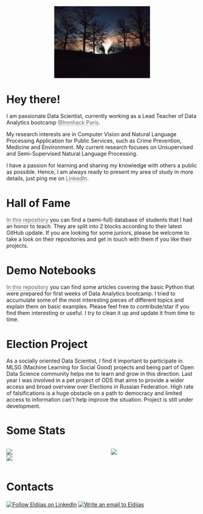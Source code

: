 <img src="./Twilight.jpg" alt="drawing" width="600" class="center">

# Hey there!
I am passionate Data Scientist, currently working as a Lead Teacher of Data Analytics bootcamp <a href="https://www.ironhack.com/en/paris" style="cursor:pointer;color:inherit;word-wrap:break-word;text-decoration:inherit" class="notion-link-token notion-enable-hover"><span style="border-bottom:0.05em solid;border-color:rgba(55,53,47,0.4);opacity:0.7">@Ironhack Paris</span></a>. 

My research interests are in Computer Vision and Natural Language Processing Application for Public Services, such as Crime Prevention, Medicine and Environment. My current research focuses on Unsupervised and Semi-Supervised Natural Language Processing. 

I have a passion for learning and sharing my knowledge with others a public as possible. Hence, I am always ready to present my area of study in more details, just ping me on <a href="https://www.linkedin.com/in/edzhamankulov/" style="cursor:pointer;color:inherit;word-wrap:break-word;text-decoration:inherit"><span style="border-bottom:0.05em solid;border-color:rgba(55,53,47,0.4);opacity:0.7">LinkedIn</span></a>.
# Hall of Fame
<a href="https://github.com/Eldiias/HallOfFame" style="cursor:pointer;color:inherit;word-wrap:break-word;text-decoration:inherit" class="notion-link-token notion-enable-hover"><span style="border-bottom:0.05em solid;border-color:rgba(55,53,47,0.4);opacity:0.7">In this repository</span></a> you can find a (semi-full) database of students that I had an honor to teach. They are split into 2 blocks according to their latest GitHub update. If you are looking for some juniors, please be welcome to take a look on their repositories and get in touch with them if you like their projects.
# Demo Notebooks
<a href="https://github.com/Eldiias/Demo-Notebooks" style="cursor:pointer;color:inherit;word-wrap:break-word;text-decoration:inherit" class="notion-link-token notion-enable-hover"><span style="border-bottom:0.05em solid;border-color:rgba(55,53,47,0.4);opacity:0.7">In this repository</span></a> you can find some articles covering the basic Python that were prepared for first weeks of Data Analytics bootcamp. I tried to accumulate some of the most interesting pieces of different topics and explain them on basic examples. Please feel free to contribute/star if you find them interesting or useful. I try to clean it up and update it from time to time. 
# Election Project
As a socially oriented Data Scientist, I find it important to participate in MLSG (Machine Learning for Social Good) projects and being part of Open Data Science community helps me to learn and grow in this direction. Last year I was involved in a pet project of ODS that aims to provide a wider access and broad overview over Elections in Russian Federation. High rate of falsifications is a huge obstacle on a path to democracy and limited access to information can't help improve the situation. Project is still under development. 

# Some Stats 
<div style="display: flex;">
<div style="padding-top: 12px; padding-bottom: 12px; flex-grow: 0; flex-shrink: 0; width: calc((100% - 46px) * 0.5);">
<div data-block-id="12fe6a77-431a-47e8-af94-8ec4d7011a75" class="notion-selectable notion-column-block" style="display: flex; flex-direction: column;">
<div style="display: flex;"><div class="notion-cursor-default" style="position: relative; overflow: hidden; flex-grow: 1;">
<img src="https://github-readme-stats.vercel.app/api?username=eldiias&amp;count_private=true&amp;show_icons=True&amp;theme=radical" style="display: block; object-fit: cover; border-radius: 1px; width: 100%; pointer-events: auto;">
</div>
</div>
<img src="https://github-readme-stats.vercel.app/api/wakatime?username=eldiias" style="display: block; object-fit: cover; border-radius: 1px; width: 100%; pointer-events: auto;">
</div>
</div>
<div style="position: relative; width: 46px; flex-grow: 0; flex-shrink: 0; transition: opacity 200ms ease-out 0s; opacity: 0;">
</div>
<div style="padding-top: 12px; padding-bottom: 12px; flex-grow: 0; flex-shrink: 0; width: calc((100% - 46px) * 0.5);">
<img src="https://github-readme-stats.vercel.app/api/top-langs/?username=eldiias&amp;langs_count=12&amp;layout=compact" style="display: block; object-fit: cover; border-radius: 1px; width: 100%; pointer-events: auto;">
</div>
</div>
</div>




# Contacts
[<img src="https://upload.wikimedia.org/wikipedia/commons/thumb/c/ca/LinkedIn_logo_initials.png/240px-LinkedIn_logo_initials.png" height="40em" align="center" alt="Follow Eldiias on LinkedIn" title="Follow Eldiias on LinkedIn"/>](https://linkedin.com/in/edzhamankulov)
[<img src="https://upload.wikimedia.org/wikipedia/commons/thumb/7/7e/Gmail_icon_%282020%29.svg/200px-Gmail_icon_%282020%29.svg.png" height="40em" align="center" alt="Write an email to Eldiias" title="Write an email to Eldiias"/>](mailto:eldiyas@gmail.com)

<style>
.center {
  display: block;
  margin-left: auto;
  margin-right: auto;
  width: 50%;
}
</style>
